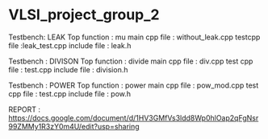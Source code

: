 # VLSI_project_group_2

Testbench: LEAK
Top function : mu
main cpp file : without_leak.cpp
testcpp  file :leak_test.cpp
include  file : leak.h

Testbench : DIVISON
Top function : divide
main cpp file : div.cpp
test cpp file : test.cpp
include   file : division.h

Testbench : POWER 
Top function : power
main cpp file : pow_mod.cpp
test cpp file : test.cpp
include file  : pow.h

REPORT : https://docs.google.com/document/d/1HV3GMfVs3ldd8Wp0hlOap2qFgNsr99ZMMy1R3zY0m4U/edit?usp=sharing

